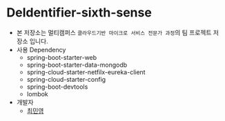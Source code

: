 # DeIdentifier-sixth-sense
- 본 저장소는 멀티캠퍼스 `클라우드기반 마이크로 서비스 전문가 과정`의 팀 프로젝트 저장소 입니다.
- 사용 Dependency
    - spring-boot-starter-web
    - spring-boot-starter-data-mongodb
    - spring-cloud-starter-netfilx-eureka-client
    - spring-cloud-starter-config
    - spring-boot-devtools
    - lombok
- 개발자
    - [최민영](https://github.com/griffinGC)
    